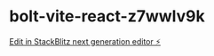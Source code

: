 # bolt-vite-react-z7wwlv9k

[Edit in StackBlitz next generation editor ⚡️](https://stackblitz.com/~/github.com/AfzalSiddiqui/bolt-vite-react-z7wwlv9k)